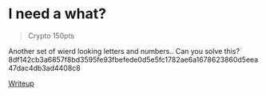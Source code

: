 # I need a what?

> Crypto 150pts

Another set of wierd looking letters and numbers.. Can you solve this?
    8df142cb3a6857f8bd3595fe93fbefede0d5e5fc1782ae6a1678623860d5eea47dac4db3ad4408c8

[Writeup](./writeup.md)